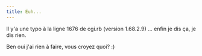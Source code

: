 ```yaml
---
title: Euh...
---
```


Il y'a une typo à la ligne 1676 de cgi.rb (version 1.68.2.9) ... enfin je dis
ça, je dis rien.

Ben oui j'ai rien à faire, vous croyez quoi? :)

